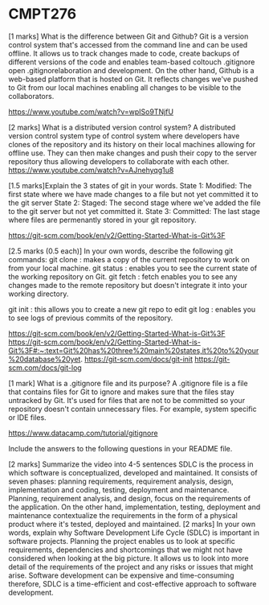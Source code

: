 # CMPT276

[1 marks] What is the difference between Git and Github?
Git is a version control system that's accessed from the command line and can be used offline. It allows us to track changes made to code, create backups of different versions of the code and enables team-based coltouch .gitignore
open .gitignorelaboration and development. On the other hand, Github is a web-based platform that is hosted on Git. It reflects changes we've pushed to Git from our local machines enabling all changes to be visible to the collaborators.

https://www.youtube.com/watch?v=wpISo9TNjfU

[2 marks] What is a distributed version control system?
A distributed version control system type of control system where developers have clones of the repository and its history on their local machines allowing for offline use. They can then make changes and push their copy to the server repository thus allowing developers to collaborate with each other. 
https://www.youtube.com/watch?v=AJnehyqg1u8

[1.5 marks]Explain the 3 states of git in your words.
State 1: 
    Modified: The first state where we have made changes to a file but not yet committed it to the git server 
State 2: 
    Staged: The second stage where we've added the file to the git server but not yet committed it. 
State 3:
    Committed: The last stage where files are permenantly stored in your git repository. 

https://git-scm.com/book/en/v2/Getting-Started-What-is-Git%3F

[2.5 marks (0.5 each)] In your own words, describe the following git commands:
git clone : makes a copy of the current repository to work on from your local machine.
git status : enables you to see the current state of the working repository on Git. 
git fetch : fetch enables you to see any changes made to the remote repository but doesn't integrate it into your working directory. 

git init : this allows you to create a new git repo to edit 
git log : enables you to see logs of previous commits of the repository. 

https://git-scm.com/book/en/v2/Getting-Started-What-is-Git%3F
https://git-scm.com/book/en/v2/Getting-Started-What-is-Git%3F#:~:text=Git%20has%20three%20main%20states,it%20to%20your%20database%20yet.
https://git-scm.com/docs/git-init
https://git-scm.com/docs/git-log

[1 mark] What is a .gitignore file and its purpose?
A .gitignore file is a file that contains files for Git to ignore and makes sure that the files stay untracked by Git. It's used for files that are not to be committed so your repository doesn't contain unnecessary files. For example, system specific or IDE files.

https://www.datacamp.com/tutorial/gitignore

Include the answers to the following questions in your README file.

[2 marks] Summarize the video into 4-5 sentences
SDLC is the process in which software is conceptualized, developed and maintained. It consists of seven phases: planning requirements, requirement analysis, design, implementation and coding, testing, deployment and maintenance. Planning, requirement analysis, and design, focus on the requirements of the application. On the other hand, implementation, testing, deployment and maintenance contextualize the requirements in the form of a physical product where it's tested, deployed and maintained. 
[2 marks] In your own words, explain why Software Development Life Cycle (SDLC) is important in software projects.
Planning the project enables us to look at specific requirements, dependencies and shortcomings that we might not have considered when looking at the big picture. It allows us to look into more detail of the requirements of the project and any risks or issues that might arise. Software development can be expensive and time-consuming therefore, SDLC is a time-efficient and cost-effective approach to software development. 